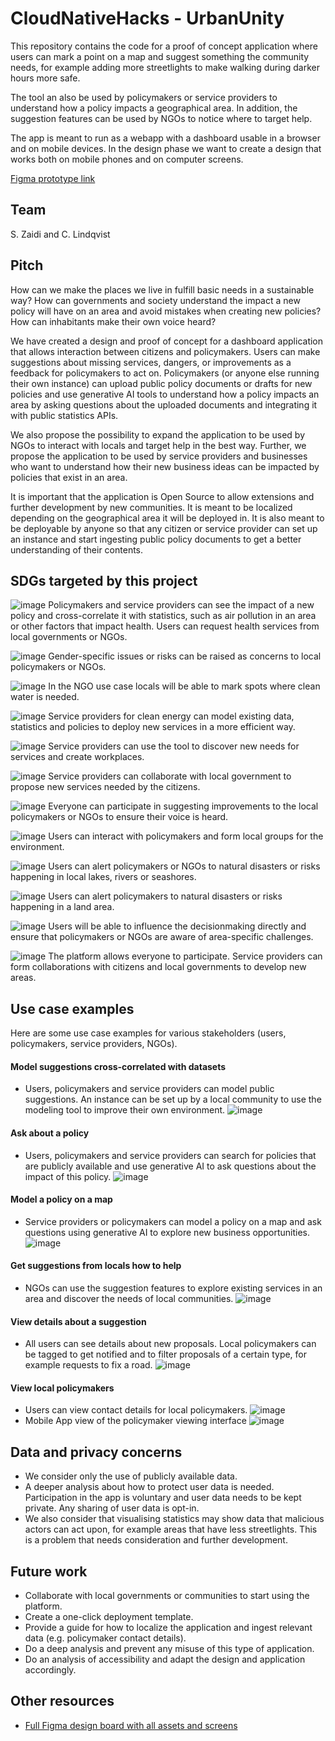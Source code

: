# CloudNativeHacks - UrbanUnity
This repository contains the code for a proof of concept application where users can mark a point on a map and suggest something the community needs, for example adding more streetlights to make walking during darker hours more safe.

The tool an also be used by policymakers or service providers to understand how a policy impacts a geographical area. In addition, the suggestion features can be used by NGOs to notice where to target help.

The app is meant to run as a webapp with a dashboard usable in a browser and on mobile devices. In the design phase we want to create a design that works both on mobile phones and on computer screens.

[Figma prototype link](https://www.figma.com/proto/cdVboZ27CTvocSOmNRcm0i/cloudnativehacks?type=design&node-id=9-126&t=A2TJIiOLCg8KP0yR-1&scaling=scale-down&page-id=0%3A1&starting-point-node-id=5%3A7&show-proto-sidebar=1&mode=design)

## Team
S. Zaidi and C. Lindqvist

## Pitch
How can we make the places we live in fulfill basic needs in a sustainable way? How can governments and society understand the impact a new policy will have on an area and avoid mistakes when creating new policies? How can inhabitants make their own voice heard?

We have created a design and proof of concept for a dashboard application that allows interaction between citizens and policymakers. Users can make suggestions about missing services, dangers, or improvements as a feedback for policymakers to act on. Policymakers (or anyone else running their own instance) can upload public policy documents or drafts for new policies and use generative AI tools to understand how a policy impacts an area by asking questions about the uploaded documents and integrating it with public statistics APIs.

We also propose the possibility to expand the application to be used by NGOs to interact with locals and target help in the best way. Further, we propose the application to be used by service providers and businesses who want to understand how their new business ideas can be impacted by policies that exist in an area.

It is important that the application is Open Source to allow extensions and further development by new communities. It is meant to be localized depending on the geographical area it will be deployed in. It is also meant to be deployable by anyone so that any citizen or service provider can set up an instance and start ingesting public policy documents to get a better understanding of their contents.

## SDGs targeted by this project
![image](img/sdg/E-WEB-Goal-03.png) Policymakers and service providers can see the impact of a new policy and cross-correlate it with statistics, such as air pollution in an area or other factors that impact health. Users can request health services from local governments or NGOs.

![image](img/sdg/E-WEB-Goal-05.png) 
Gender-specific issues or risks can be raised as concerns to local policymakers or NGOs.

![image](img/sdg/E-WEB-Goal-06.png)
In the NGO use case locals will be able to mark spots where clean water is needed.

![image](img/sdg/E-WEB-Goal-07.png)
Service providers for clean energy can model existing data, statistics and policies to deploy new services in a more efficient way.

![image](img/sdg/E-WEB-Goal-08.png)
Service providers can use the tool to discover new needs for services and create workplaces.

![image](img/sdg/E-WEB-Goal-09.png)
Service providers can collaborate with local government to propose new services needed by the citizens.

![image](img/sdg/E-WEB-Goal-10.png)
Everyone can participate in suggesting improvements to the local policymakers or NGOs to ensure their voice is heard.

![image](img/sdg/E-WEB-Goal-13.png)
Users can interact with policymakers and form local groups for the environment.

![image](img/sdg/E-WEB-Goal-14.png)
Users can alert policymakers or NGOs to natural disasters or risks happening in local lakes, rivers or seashores.

![image](img/sdg/E-WEB-Goal-15.png)
Users can alert policymakers to natural disasters or risks happening in a land area.

![image](img/sdg/E-WEB-Goal-16.png)
Users will be able to influence the decisionmaking directly and ensure that policymakers or NGOs are aware of area-specific challenges.

![image](img/sdg/E-WEB-Goal-17.png) 
The platform allows everyone to participate. Service providers can form collaborations with citizens and local governments to develop new areas.

## Use case examples
Here are some use case examples for various stakeholders (users, policymakers, service providers, NGOs).
#### Model suggestions cross-correlated with datasets
- Users, policymakers and service providers can model public suggestions. An instance can be set up by a local community to use the modeling tool to improve their own environment.
![image](img/show-suggestions.png)

#### Ask about a policy
- Users, policymakers and service providers can search for policies that are publicly available and use generative AI to ask questions about the impact of this policy.
![image](img/ask-policy.png)

#### Model a policy on a map
- Service providers or policymakers can model a policy on a map and ask questions using generative AI to explore new business opportunities.
![image](img/sp-model-policy.png)

#### Get suggestions from locals how to help
- NGOs can use the suggestion features to explore existing services in an area and discover the needs of local communities.
![image](img/ngo-dashboard.png)

#### View details about a suggestion
- All users can see details about new proposals. Local policymakers can be tagged to get notified and to filter proposals of a certain type, for example requests to fix a road.
![image](img/login-suggest-park.gif)

#### View local policymakers
- Users can view contact details for local policymakers.
![image](img/contact-policymaker.png)
- Mobile App view of the policymaker viewing interface
![image](img/show-local-policymakers.gif)


## Data and privacy concerns
- We consider only the use of publicly available data.
- A deeper analysis about how to protect user data is needed. Participation in the app is voluntary and user data needs to be kept private. Any sharing of user data is opt-in.
- We also consider that visualising statistics may show data that malicious actors can act upon, for example areas that have less streetlights. This is a problem that needs consideration and further development.

## Future work
- Collaborate with local governments or communities to start using the platform.
- Create a one-click deployment template.
- Provide a guide for how to localize the application and ingest relevant data (e.g. policymaker contact details).
- Do a deep analysis and prevent any misuse of this type of application.
- Do an analysis of accessibility and adapt the design and application accordingly.

## Other resources
- [Full Figma design board with all assets and screens](https://www.figma.com/file/cdVboZ27CTvocSOmNRcm0i/cloudnativehacks?type=design&node-id=0%3A1&mode=design&t=SWLZ1In60ZotbQ9Y-1)




